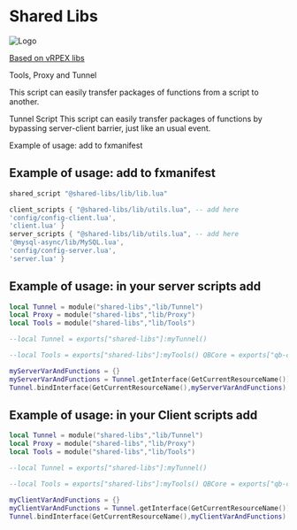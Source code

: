 
# Shared Libs

![Logo](https://img.icons8.com/color/96/fivem.png)

[Based on vRPEX libs](https://github.com/vRP-framework/vRP)

Tools, Proxy and Tunnel

This script can easily transfer packages of functions from a script to another.

Tunnel Script This script can easily transfer packages of functions by bypassing server-client barrier, just like an usual event.

Example of usage: add to fxmanifest

## Example of usage: add to fxmanifest

```lua
shared_script "@shared-libs/lib/lib.lua"

client_scripts { "@shared-libs/lib/utils.lua", -- add here
'config/config-client.lua',
'client.lua' }
server_scripts { "@shared-libs/lib/utils.lua", -- add here
'@mysql-async/lib/MySQL.lua',
'config/config-server.lua',
'server.lua' }
```



## Example of usage: in your server scripts add

```lua
local Tunnel = module("shared-libs","lib/Tunnel")
local Proxy = module("shared-libs","lib/Proxy")
local Tools = module("shared-libs","lib/Tools")

--local Tunnel = exports["shared-libs"]:myTunnel()

--local Tools = exports["shared-libs"]:myTools() QBCore = exports["qb-core"]:GetCoreObject()

myServerVarAndFunctions = {}
myServerVarAndFunctions = Tunnel.getInterface(GetCurrentResourceName())
Tunnel.bindInterface(GetCurrentResourceName(),myServerVarAndFunctions)
```



## Example of usage: in your Client scripts add

```lua
local Tunnel = module("shared-libs","lib/Tunnel")
local Proxy = module("shared-libs","lib/Proxy")
local Tools = module("shared-libs","lib/Tools")

--local Tunnel = exports["shared-libs"]:myTunnel()

--local Tools = exports["shared-libs"]:myTools() QBCore = exports["qb-core"]:GetCoreObject()

myClientVarAndFunctions = {}
myClientVarAndFunctions = Tunnel.getInterface(GetCurrentResourceName())
Tunnel.bindInterface(GetCurrentResourceName(),myClientVarAndFunctions)
```




